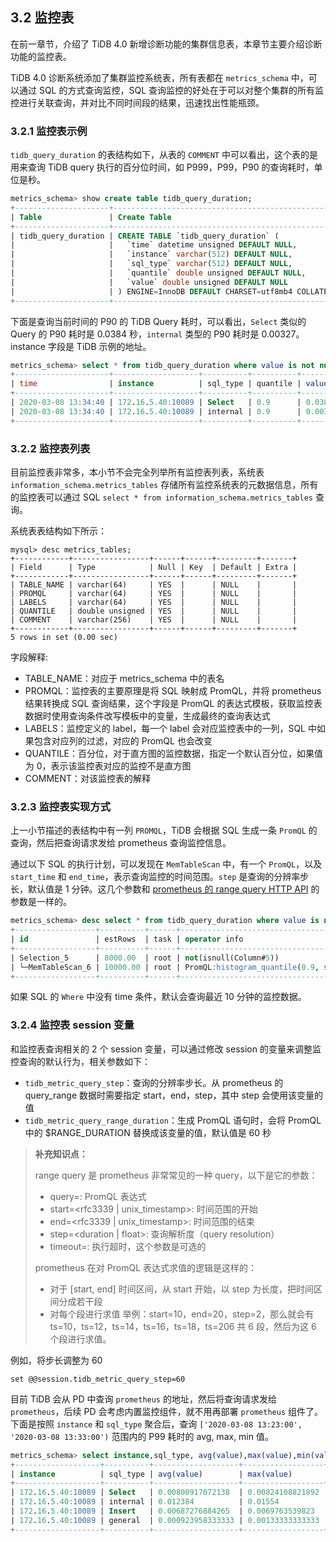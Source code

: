 ## 3.2 监控表
在前一章节，介绍了 TiDB 4.0 新增诊断功能的集群信息表，本章节主要介绍诊断功能的监控表。

TiDB 4.0 诊断系统添加了集群监控系统表，所有表都在 `metrics_schema` 中，可以通过 SQL 的方式查询监控，SQL 查询监控的好处在于可以对整个集群的所有监控进行关联查询，并对比不同时间段的结果，迅速找出性能瓶颈。

### 3.2.1 监控表示例

`tidb_query_duration` 的表结构如下，从表的 `COMMENT` 中可以看出，这个表的是用来查询 TiDB query 执行的百分位时间，如 P999，P99，P90 的查询耗时，单位是秒。

```sql
metrics_schema> show create table tidb_query_duration;
+---------------------+--------------------------------------------------------------------------------------------------------------------+
| Table               | Create Table                                                                                                       |
+---------------------+--------------------------------------------------------------------------------------------------------------------+
| tidb_query_duration | CREATE TABLE `tidb_query_duration` (                                                                               |
|                     |   `time` datetime unsigned DEFAULT NULL,                                                                           |
|                     |   `instance` varchar(512) DEFAULT NULL,                                                                            |
|                     |   `sql_type` varchar(512) DEFAULT NULL,                                                                            |
|                     |   `quantile` double unsigned DEFAULT NULL,                                                                         |
|                     |   `value` double unsigned DEFAULT NULL                                                                             |
|                     | ) ENGINE=InnoDB DEFAULT CHARSET=utf8mb4 COLLATE=utf8mb4_bin COMMENT='The quantile of TiDB query durations(second)' |
+---------------------+--------------------------------------------------------------------------------------------------------------------+
```

下面是查询当前时间的 P90 的 TiDB Query 耗时，可以看出，`Select` 类似的 Query 的 P90 耗时是 0.0384 秒，`internal` 类型的 P90 耗时是 0.00327。instance 字段是 TiDB 示例的地址。

```sql
metrics_schema> select * from tidb_query_duration where value is not null and time=now() and quantile=0.90;
+---------------------+-------------------+----------+----------+------------------+
| time                | instance          | sql_type | quantile | value            |
+---------------------+-------------------+----------+----------+------------------+
| 2020-03-08 13:34:40 | 172.16.5.40:10089 | Select   | 0.9      | 0.0384           |
| 2020-03-08 13:34:40 | 172.16.5.40:10089 | internal | 0.9      | 0.00327692307692 |
+---------------------+-------------------+----------+----------+------------------+
```

### 3.2.2 监控表列表

目前监控表非常多，本小节不会完全列举所有监控表列表，系统表 `information_schema.metrics_tables` 存储所有监控系统表的元数据信息，所有的监控表可以通过 SQL `select * from information_schema.metrics_tables` 查询。

系统表表结构如下所示：

```
mysql> desc metrics_tables;
+------------+-----------------+------+------+---------+-------+
| Field      | Type            | Null | Key  | Default | Extra |
+------------+-----------------+------+------+---------+-------+
| TABLE_NAME | varchar(64)     | YES  |      | NULL    |       |
| PROMQL     | varchar(64)     | YES  |      | NULL    |       |
| LABELS     | varchar(64)     | YES  |      | NULL    |       |
| QUANTILE   | double unsigned | YES  |      | NULL    |       |
| COMMENT    | varchar(256)    | YES  |      | NULL    |       |
+------------+-----------------+------+------+---------+-------+
5 rows in set (0.00 sec)
```

字段解释:

* TABLE_NAME：对应于 metrics_schema 中的表名
* PROMQL：监控表的主要原理是将 SQL 映射成 PromQL，并将 prometheus 结果转换成 SQL 查询结果，这个字段是 PromQL 的表达式模板，获取监控表数据时使用查询条件改写模板中的变量，生成最终的查询表达式
* LABELS：监控定义的 label，每一个 label 会对应监控表中的一列，SQL 中如果包含对应列的过滤，对应的 PromQL 也会改变
* QUANTILE：百分位，对于直方图的监控数据，指定一个默认百分位，如果值为 0，表示该监控表对应的监控不是直方图
* COMMENT：对该监控表的解释

### 3.2.3 监控表实现方式

上一小节描述的表结构中有一列 `PROMQL`，TiDB 会根据 SQL 生成一条 `PromQL` 的查询，然后把查询请求发给 prometheus 查询监控信息。

通过以下 SQL 的执行计划，可以发现在 `MemTableScan` 中，有一个 `PromQL`，以及 `start_time` 和 `end_time`，表示查询监控的时间范围。`step` 是查询的分辨率步长，默认值是 1 分钟。这几个参数和 [prometheus 的 range query HTTP API](https://prometheus.io/docs/prometheus/latest/querying/api/#range-queries) 的参数是一样的。

```sql
metrics_schema> desc select * from tidb_query_duration where value is not null and time=now() and quantile=0.90;
+------------------+----------+------+-------------------------------------------------------------------------------------------------------------------------------------------------------------------------------------------------------+
| id               | estRows  | task | operator info                                                                                                                                                                                         |
+------------------+----------+------+-------------------------------------------------------------------------------------------------------------------------------------------------------------------------------------------------------+
| Selection_5      | 8000.00  | root | not(isnull(Column#5))                                                                                                                                                                                 |
| └─MemTableScan_6 | 10000.00 | root | PromQL:histogram_quantile(0.9, sum(rate(tidb_server_handle_query_duration_seconds_bucket{}[60s])) by (le,sql_type,instance)), start_time:2020-03-08 13:13:15, end_time:2020-03-08 13:13:15, step:1m0s |
+------------------+----------+------+-------------------------------------------------------------------------------------------------------------------------------------------------------------------------------------------------------+
```

如果 SQL 的 `Where` 中没有 time 条件，默认会查询最近 10 分钟的监控数据。 

### 3.2.4 监控表 session 变量

和监控表查询相关的 2 个 session 变量，可以通过修改 session 的变量来调整监控查询的默认行为，相关参数如下：

* `tidb_metric_query_step`：查询的分辨率步长。从 prometheus 的 query_range 数据时需要指定 start，end，step，其中 step 会使用该变量的值
* `tidb_metric_query_range_duration`：生成 PromQL 语句时，会将 PromQL 中的 $RANGE_DURATION 替换成该变量的值，默认值是 60 秒

> **补充知识点：**
>
> range query 是 prometheus 非常常见的一种 query，以下是它的参数：
> * query=<string>: PromQL 表达式
> * start=<rfc3339 | unix_timestamp>: 时间范围的开始
> * end=<rfc3339 | unix_timestamp>: 时间范围的结束
> * step=<duration | float>: 查询解析度（query resolution）
> * timeout=<duration>: 执行超时，这个参数是可选的
>
> prometheus 在对 PromQL 表达式求值的逻辑是这样的：
> * 对于 [start, end] 时间区间，从 start 开始，以 step 为长度，把时间区间分成若干段
> * 对每个段进行求值
> 举例：start=10，end=20，step=2，那么就会有 ts=10，ts=12，ts=14，ts=16，ts=18，ts=206 共 6 段，然后为这 6 个段进行求值。

例如，将步长调整为 60
 
```
set @@session.tidb_metric_query_step=60
```

目前 TiDB 会从 PD 中查询 `prometheus` 的地址，然后将查询请求发给 `prometheus`，后续 PD 会考虑内置监控组件，就不用再部署 `prometheus` 组件了。下面是按照 `instance` 和 `sql_type` 聚合后，查询 `['2020-03-08 13:23:00', '2020-03-08 13:33:00')`  范围内的 P99 耗时的 avg, max, min 值。

```sql
metrics_schema> select instance,sql_type, avg(value),max(value),min(value) from tidb_query_duration where time >= '2020-03-08 13:23:00' and time < '2020-03-08 13:33:00' and value is not null and quantile=0.99 group by instance,sql_type;
+-------------------+----------+-------------------+------------------+-------------------+
| instance          | sql_type | avg(value)        | max(value)       | min(value)        |
+-------------------+----------+-------------------+------------------+-------------------+
| 172.16.5.40:10089 | Select   | 0.00800917072138  | 0.00824108821892 | 0.00790462559176  |
| 172.16.5.40:10089 | internal | 0.012384          | 0.01554          | 0.0062            |
| 172.16.5.40:10089 | Insert   | 0.00687276884265  | 0.0069763539823  | 0.00670463917526  |
| 172.16.5.40:10089 | general  | 0.000923958333333 | 0.00133333333333 | 0.000666666666667 |
+-------------------+----------+-------------------+------------------+-------------------+
```
